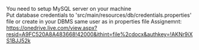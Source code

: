 You need to setup MySQL server on your machine<br>
Put database credentials to 'src/main/resources/db/credentials.properties' file or create in your DBMS same user as in properties file
Assignemnt: https://onedrive.live.com/view.aspx?resid=A9FC520A8A483668!42000&ithint=file%2cdocx&authkey=!AKNr9iXS1BJJ52k
